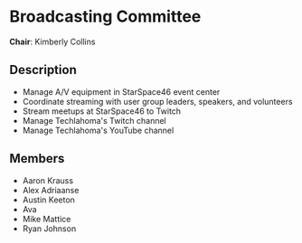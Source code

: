 # Broadcasting Committee

**Chair**: Kimberly Collins

## Description
* Manage A/V equipment in StarSpace46 event center
* Coordinate streaming with user group leaders, speakers, and volunteers
* Stream meetups at StarSpace46 to Twitch
* Manage Techlahoma's Twitch channel
* Manage Techlahoma's YouTube channel

## Members
* Aaron Krauss
* Alex Adriaanse
* Austin Keeton
* Ava
* Mike Mattice
* Ryan Johnson
